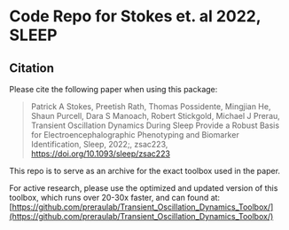 # Code Repo for Stokes et. al 2022, SLEEP

## Citation

Please cite the following paper when using this package: 
> Patrick A Stokes, Preetish Rath, Thomas Possidente, Mingjian He, Shaun Purcell, Dara S Manoach, Robert Stickgold, Michael J Prerau, Transient Oscillation Dynamics During Sleep Provide a Robust Basis for Electroencephalographic Phenotyping and Biomarker Identification, Sleep, 2022;, zsac223, https://doi.org/10.1093/sleep/zsac223

This repo is to serve as an archive for the exact toolbox used in the paper.

For active research, please use the optimized and updated version of this toolbox, which runs over 20-30x faster, and can found at:
[https://github.com/preraulab/Transient_Oscillation_Dynamics_Toolbox/](https://github.com/preraulab/Transient_Oscillation_Dynamics_Toolbox/)
